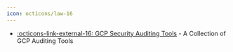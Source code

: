 ```yaml
---
icon: octicons/law-16
---
```



- [:octicons-link-external-16: GCP Security Auditing Tools](https://alexmorgan.uk/blog/from-lighthouse-to-loran---navigating-gcp-security-auditing-tools/) - A Collection of GCP Auditing Tools